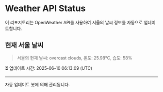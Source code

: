 
# Weather API Status

이 리포지토리는 OpenWeather API를 사용하여 서울의 날씨 정보를 자동으로 업데이트합니다.

## 현재 서울 날씨
> 서울의 현재 날씨: overcast clouds, 온도: 25.98°C, 습도: 58%

⏳ 업데이트 시간: 2025-06-10 06:13:09 (UTC)

---
자동 업데이트 봇에 의해 관리됩니다.
